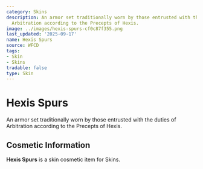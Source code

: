 ```yaml
---
category: Skins
description: An armor set traditionally worn by those entrusted with the duties of
  Arbitration according to the Precepts of Hexis.
image: ../images/hexis-spurs-cf0c87f355.png
last_updated: '2025-09-17'
name: Hexis Spurs
source: WFCD
tags:
- Skin
- Skins
tradable: false
type: Skin
---
```


# Hexis Spurs

An armor set traditionally worn by those entrusted with the duties of Arbitration according to the Precepts of Hexis.

## Cosmetic Information

**Hexis Spurs** is a skin cosmetic item for Skins.

